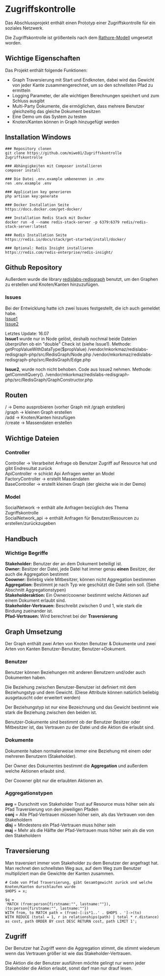 # Zugriffskontrolle  

Das Abschlussprojekt enthält einen Prototyp einer Zugriffskontrolle für ein soziales Netzwerk.

Die Zugriffskontrolle ist größenteils nach dem [Rathore-Modell](https://link.springer.com/article/10.1007/s13278-017-0425-6) umgesetzt worden.

## Wichtige Eigenschaften
Das Projekt enthält folgende Funktionen:

- Graph Traversierung mit Start und Endknoten, dabei wird das Gewicht von jeder Kante zusammengerechnet, um so den schnellsten Pfad zu ermitteln
- Logging Parameter, der alle wichtigen Berechnungen speichert und zum Schluss ausgibt
- Multi-Party Dokumente, die ermöglichen, dass mehrere Benutzer gleichzeitig das gleiche Dokument besitzen
- Eine Demo um das System zu testen
- Knoten/Kanten können in Graph hinzugefügt werden

## Installation Windows

```
### Repository clonen
git clone https://github.com/miwe01/Zugriffskontrolle Zugriffskontrolle

### Abhängigkeiten mit Composer installieren 
composer install

### Die Datei .env.example umbenennen in .env
ren .env.example .env

### Application key generieren
php artisan key:generate

### Docker Installation Seite
https://docs.docker.com/get-docker/

### Installation Redis Stack mit Docker
docker run -d --name redis-stack-server -p 6379:6379 redis/redis-stack-server:latest

### Redis Installation Seite
https://redis.io/docs/stack/get-started/install/docker/

### Optional: Redis Insight installieren
https://redis.com/redis-enterprise/redis-insight/
```

## Github Repository
Außerdem wurde die library [redislabs-redisgraph](https://github.com/mkorkmaz/redislabs-redisgraph-php) benutzt, um den Graphen zu erstellen und Knoten/Kanten hinzuzufügen.

### Issues
Bei der Entwicklung hatte ich zwei Issues festgestellt, die ich auch gemeldet habe.<br/>
[Issue1](https://github.com/mkorkmaz/redislabs-redisgraph-php/issues/5)<br/>
[Issue2](https://github.com/mkorkmaz/redislabs-redisgraph-php/issues/6)<br/>

Letztes Update: 16.07<br/>
__Issue1__ wurde nur in Node gelöst, deshalb nochmal beide Dateien überprüfen ob ein "double" Check ist (siehe Issue1).
Methode: getPropValueWithDataType($propValue)
/vendor/mkorkmaz/redislabs-redisgraph-php/src/RedisGraph/Node.php
/vendor/mkorkmaz/redislabs-redisgraph-php/src/RedisGraph/Edge.php

__Issue2__, wurde noch nicht behoben. Code aus Issue2 nehmen.
Methode: getCommitQuery().
/vendor/mkorkmaz/redislabs-redisgraph-php/src/RedisGraph/GraphConstructor.php


## Routen
 / -> Demo ausprobieren (vorher Graph mit /graph erstellen)<br/>
 /graph -> kleinen Graph erstellen <br/>
 /add -> Knoten/Kanten hinzufügen<br/>
 /create -> Massendaten erstellen

## Wichtige Dateien
### Controller
Controller -> Verarbeitet Anfrage ob Benutzer Zugriff auf Resource hat und gibt Endresultat zurück <br/>
ApiController -> schickt Api Anfragen weiter an Model<br/>
FactoryController -> erstellt Massendaten<br/>
BaseController -> erstellt kleinen Graph (der gleiche wie in der Demo)

### Model
SocialNetwork -> enthält alle Anfragen bezüglich des Thema Zugriffskontrolle<br/>
SocialNetwork_api -> enthält Anfragen für Benutzer/Resourcen zu erstellen/zurückzugeben

## Handbuch
### Wichtige Begriffe
**Stakeholder:** Benutzer der an dem Dokument beteiligt ist.<br/>
**Owner:** Besitzer der Datei, jede Datei hat immer genau __einen__ Besitzer, der auch die Aggregation bestimmt<br/>
**Coowner:** Beliebig viele Mitbesitzer, können nicht Aggregation bestimmen<br/>
**Aggregation:** Bestimmt je nach Typ wie geschützt die Datei sein soll. (Siehe Abschnitt Aggregationstypen)<br/>
**Stakeholderaktion:** Ein Owner/coowner bestimmt welche Aktionen auf einem Dokument erlaubt sind.<br/>
**Stakeholder-Vertrauen:** Beschreibt zwischen 0 und 1, wie stark die Bindung zueinander ist.<br/>
**Pfad-Vertrauen:** Wird berechnet bei der __Traversierung__


## Graph Umsetzung
Der Graph enthält zwei Arten von Knoten Benutzer & Dokumente und zwei Arten von Kanten Benutzer-Benutzer, Benutzer->Dokument.

### Benutzer
Benutzer können Beziehungen mit anderen Benutzern und/oder auch Dokumenten haben.

Die Beziehung zwischen Benutzer-Benutzer ist definiert mit dem Beziehungstyp und dem Gewicht.
(Diese Attribute können natürlich beliebig ausgetauscht oder erweitert werden)

Der Beziehungstyp ist nur eine Bezeichnung und das Gewicht bestimmt wie stark die Beziehung zwischen den beiden ist.

Benutzer-Dokumente sind bestimmt ob der Benutzer Besitzer oder Mitbesitzer ist, das Vertrauen zu der Datei und die Aktion die erlaubt sind. 

### Dokumente
Dokumente haben normalerweise immer eine Beziehung mit einem oder mehreren Benutzern (Stakeholder).

Der Owner des Dokumentes bestimmt die __Aggregation__ und außerdem welche Aktionen erlaubt sind.

Der Coowner gibt nur die erlaubten Aktionen an.

### Aggregationstypen
**avg**  = Durschnitt von Stakeholder Trust auf Resource muss höher sein als Pfad Traversierung von den jeweiligen Pfaden<br/>
**conj** = Alle Pfad-Vertrauen müssen höher sein, als das Vertrauen von den Stakeholdern<br/>
**disj** = Mindestens ein Pfad-Vertrauen muss höher sein<br/>
**maj**  = Mehr als die Hälfte der Pfad-Vertrauen muss höher sein als die von den Stakeholdern

## Traversierung
Man traversiert immer vom Stakeholder zu dem Benutzer der angefragt hat. Man rechnet den schnellsten Weg aus, auf dem Weg zum Benutzer multipliziert man die Gewichte der Kanten zusammen.

```
# Code von Pfad Traversierung, gibt Gesamtgewicht zurück und welche Knoten/Kanten durschlaufen wurde
$HOPS = x;

$q = 
'MATCH (from:person{firstname:"", lastname:""}),
(to:person{firstname:"", lastname:""})
WITH from, to MATCH path = (from)-[:is*1..' . $HOPS . ']->(to) 
WITH REDUCE (total = 1, r in relationships(path) | total * r.distance) 
as cost, path ORDER BY cost DESC RETURN cost, path LIMIT 1';

```

## Zugriff
Der Benutzer hat Zugriff wenn die Aggregation stimmt, die stimmt wiederum wenn das Vertrauen größer ist wie das Stakeholder-Vertrauen. <br/>

Die Aktion die der Benutzer ausführen möchte gelingt nur wenn jeder Stakeholder die Aktion erlaubt, sonst darf man nur drauf lesen.<br/>
